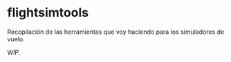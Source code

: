 # flightsimtools
Recopilación de las herramientas que voy haciendo para los simuladores de vuelo.

WIP.
